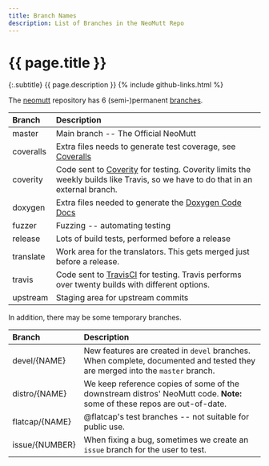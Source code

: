 ```yaml
---
title: Branch Names
description: List of Branches in the NeoMutt Repo
---
```


# {{ page.title }}

{:.subtitle}
{{ page.description }}
{% include github-links.html %}

The [neomutt](https://github.com/neomutt/neomutt) repository has 6
(semi-)permanent [branches](https://github.com/neomutt/neomutt/branches).

| Branch    | Description                                                                                                                                                                          |
| :-------- | :----------------------------------------------------------------------------------------------------------------------------------------------------------------------------------- |
| master    | Main branch -- The Official NeoMutt                                                                                                                                                  |
| coveralls | Extra files needs to generate test coverage, see [Coveralls](https://coveralls.io/github/neomutt/neomutt)                                                                            |
| coverity  | Code sent to [Coverity](https://scan.coverity.com/projects/neomutt-neomutt) for testing. Coverity limits the weekly builds like Travis, so we have to do that in an external branch. |
| doxygen   | Extra files needed to generate the [Doxygen Code Docs](/code/)                                                                                                                       |
| fuzzer    | Fuzzing -- automating testing                                                                                                                                                        |
| release   | Lots of build tests, performed before a release                                                                                                                                      |
| translate | Work area for the translators.  This gets merged just before a release.                                                                                                              |
| travis    | Code sent to [TravisCI](https://travis-ci.org/neomutt/neomutt) for testing. Travis performs over twenty builds with different options.                                               |
| upstream  | Staging area for upstream commits                                                                                                                                                    |

In addition, there may be some temporary branches.

| Branch         | Description                                                                                                                  |
| :------------- | :--------------------------------------------------------------------------------------------------------------------------- |
| devel/{NAME}   | New features are created in `devel` branches. When complete, documented and tested they are merged into the `master` branch. |
| distro/{NAME}  | We keep reference copies of some of the downstream distros' NeoMutt code. **Note:** some of these repos are out-of-date.     |
| flatcap/{NAME} | @flatcap's test branches -- not suitable for public use.                                                                     |
| issue/{NUMBER} | When fixing a bug, sometimes we create an `issue` branch for the user to test.                                               |


